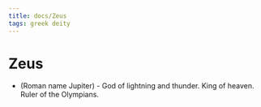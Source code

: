 ```yaml
---
title: docs/Zeus
tags: greek deity
---
```


# Zeus 
- (Roman name Jupiter) - God of lightning and thunder. King of heaven. Ruler of the Olympians.